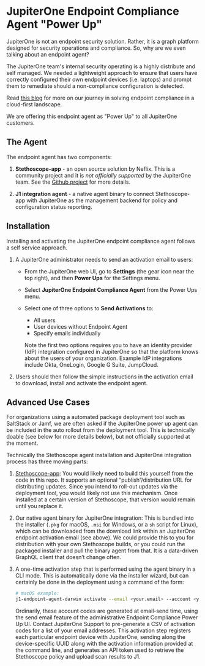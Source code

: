 # JupiterOne Endpoint Compliance Agent "Power Up"

JupiterOne is not an endpoint security solution. Rather, it is a graph platform
designed for security operations and compliance. So, why are we even talking
about an endpoint agent?

The JupiterOne team's internal security operating is a highly distribute and
self managed. We needed a lightweight approach to ensure that users have
correctly configured their own endpoint devices (i.e. laptops) and prompt them
to remediate should a non-compliance configuration is detected.

Read [this blog][1] for more on our journey in solving endpoint compliance in a
cloud-first landscape.

We are offering this endpoint agent as "Power Up" to all JupiterOne customers.

## The Agent

The endpoint agent has two components:

1. **Stethoscope-app** - an open source solution by Neflix. This is a community
   project and it is _not officially supported_ by the JupiterOne team. See the
   [Github project][2] for more details.

1. **J1 integration agent** - a native agent binary to connect Stethoscope-app
   with JupiterOne as the management backend for policy and configuration status
   reporting.

## Installation

Installing and activating the JupiterOne endpoint compliance agent follows a
self service approach.

1. A JupiterOne administrator needs to send an activation email to users:

   - From the JupiterOne web UI, go to **Settings** (the gear icon near the top
     right), and then **Power Ups** for the Settings menu.

   - Select **JupiterOne Endpoint Compliance Agent** from the Power Ups menu.

   - Select one of three options to **Send Activations** to:

     - All users
     - User devices without Endpoint Agent
     - Specify emails individually

     Note the first two options requires you to have an identity provider (IdP)
     integration configured in JupiterOne so that the platform knows about the
     users of your organization. Example IdP integrations include Okta, OneLogin,
     Google G Suite, JumpCloud.

1. Users should then follow the simple instructions in the activation email to
   download, install and activate the endpoint agent.

## Advanced Use Cases

For organizations using a automated package deployment tool such as SaltStack or
Jamf, we are often asked if the JupiterOne power up agent can be included in the
auto rollout from the deployment tool. This is technically doable (see below for
more details below), but not officially supported at the moment.

Technically the Stethoscope agent installation and JupiterOne integration
process has three moving parts:

1. [Stethoscope-app][2]: You would likely need to build this yourself from the
   code in this repo. It supports an optional “publish”/distribution URL for
   distributing updates. Since you intend to roll-out updates via the deployment
   tool, you would likely not use this mechanism. Once installed at a certain
   version of Stethoscope, that version would remain until you replace it.

1. Our native agent binary for JupiterOne integration: This is bundled into the
   installer (`.pkg` for macOS, `.msi` for Windows, or a `sh` script for Linux),
   which can be downloaded from the download link within an JupiterOne endpoint
   activation email (see above). We could provide this to you for distribution
   with your own Stethoscope builds, or you could run the packaged installer and
   pull the binary agent from that. It is a data-driven GraphQL client that
   doesn’t change often.

1. A one-time activation step that is performed using the agent binary in a CLI
   mode. This is automatically done via the installer wizard, but can certainly
   be done in the deployment using a command of the form:

   ```bash
   # macOS example:
   j1-endpoint-agent-darwin activate --email <your.email> --account <your J1 account name> --code <one-time-use activation code>
   ```

   Ordinarily, these account codes are generated at email-send time, using the
   send email feature of the administrative Endpoint Compliance Power Up UI.
   Contact JupiterOne Support to pre-generate a CSV of activation codes for a
   list of your email addresses. This activation step registers each particular
   endpoint device with JupiterOne, sending along the device-specific UUID along
   with the activation information provided at the command line, and generates
   an API token used to retrieve the Stethoscope policy and upload scan results
   to J1.

[1]: https://jupiterone.com/blog/solving-for-endpoint-compliance-in-a-cloud-first-landscape/
[2]: https://github.com/Netflix-Skunkworks/stethoscope-app/
